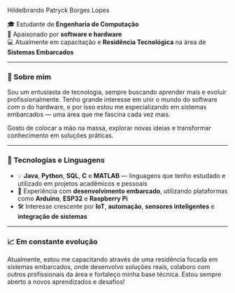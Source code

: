 Hildelbrando Patryck Borges Lopes

🎓 Estudante de **Engenharia de Computação**  
🔧 Apaixonado por **software e hardware**  
💻 Atualmente em capacitação e **Residência Tecnológica** na área de **Sistemas Embarcados**

---

### 🚀 Sobre mim

Sou um entusiasta de tecnologia, sempre buscando aprender mais e evoluir profissionalmente. Tenho grande interesse em unir o mundo do software com o do hardware, e por isso estou me especializando em sistemas embarcados — uma área que me fascina cada vez mais.

Gosto de colocar a mão na massa, explorar novas ideias e transformar conhecimento em soluções práticas.

---

### 🧠 Tecnologias e Linguagens

- 💡 **Java**, **Python**, **SQL**, **C** e **MATLAB** — linguagens que tenho estudado e utilizado em projetos acadêmicos e pessoais
- 🔌 Experiência com **desenvolvimento embarcado**, utilizando plataformas como **Arduino**, **ESP32** e **Raspberry Pi**
- 🛠️ Interesse crescente por **IoT**, **automação**, **sensores inteligentes** e **integração de sistemas**

---

### 📈 Em constante evolução

Atualmente, estou me capacitando através de uma residência focada em sistemas embarcados, onde desenvolvo soluções reais, colaboro com outros profissionais da área e fortaleço minha base técnica. Estou sempre aberto a novos aprendizados e desafios!
